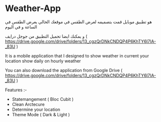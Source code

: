 # Weather-App


هو تطبيق موبايل قمت بتصميمه لعرض الطقس في موقعك الحالي
يعرض الطقس في الساعة و في اليوم

و يمكنك ايضا تحميل التطبيق من جوجل درايف ( https://drive.google.com/drive/folders/13_cgzQrDNkCNDQP4P6KhTY6I7IA-_83U )

It is a mobile application that I designed to show weather in current your location
show daily on hourly weather

You can also download the application from Google Drive ( https://drive.google.com/drive/folders/13_cgzQrDNkCNDQP4P6KhTY6I7IA-_83U )

Features :-

- Statemangement ( Bloc Cubit ) 
- Clean Arctecure
- Determine your location
- Theme Mode ( Dark & Light )
